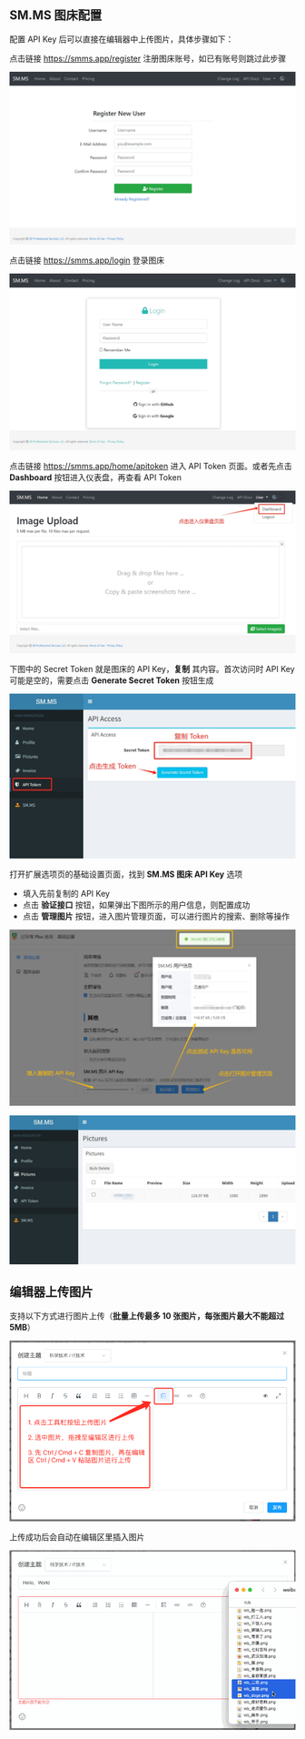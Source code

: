## SM\.MS 图床配置

配置 API Key 后可以直接在编辑器中上传图片，具体步骤如下：

点击链接 <https://smms.app/register> 注册图床账号，如已有账号则跳过此步骤

![smms-register](../assets/img/smms-register.png)

点击链接 <https://smms.app/login> 登录图床

![smms-login](../assets/img/smms-login.png)

点击链接 <https://smms.app/home/apitoken> 进入 API Token 页面。或者先点击 **Dashboard** 按钮进入仪表盘，再查看 API Token

![smms-dashboard](../assets/img/smms-dashboard.png)

下图中的 Secret Token 就是图床的 API Key，**复制** 其内容。首次访问时 API Key 可能是空的，需要点击 **Generate Secret Token** 按钮生成

![smms-token](../assets/img/smms-token.png)

打开扩展选项页的基础设置页面，找到 **SM\.MS 图床 API Key** 选项

- 填入先前复制的 API Key
- 点击 **验证接口** 按钮，如果弹出下图所示的用户信息，则配置成功
- 点击 **管理图片** 按钮，进入图片管理页面，可以进行图片的搜索、删除等操作

![smms-enter-key](../assets/img/smms-enter-key.png)

![smms-pictures](../assets/img/smms-pictures.png)

## 编辑器上传图片

支持以下方式进行图片上传（**批量上传最多 10 张图片，每张图片最大不能超过 5MB**）

![smms-editor](../assets/img/smms-editor.png)

上传成功后会自动在编辑区里插入图片

![smms-upload](../assets/img/smms-upload.gif)
